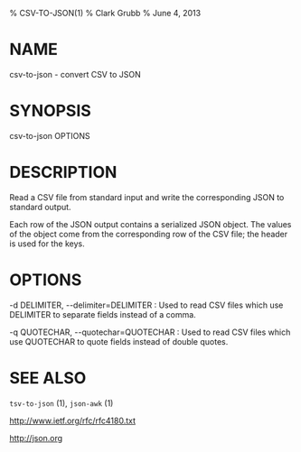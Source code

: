 % CSV-TO-JSON(1)
% Clark Grubb
% June 4, 2013


# NAME

csv-to-json - convert CSV to JSON

# SYNOPSIS

csv-to-json OPTIONS 

# DESCRIPTION

Read a CSV file from standard input and write the corresponding JSON to standard output.

Each row of the JSON output contains a serialized JSON object.  The values of the object come from the corresponding row of the CSV file; the header is used for the keys.

# OPTIONS

-d DELIMITER, \--delimiter=DELIMITER
: Used to read CSV files which use DELIMITER to separate fields instead of a comma.

-q QUOTECHAR, \--quotechar=QUOTECHAR
: Used to read CSV files which use QUOTECHAR to quote fields instead of double quotes.

# SEE ALSO

`tsv-to-json` (1), `json-awk` (1)

http://www.ietf.org/rfc/rfc4180.txt

http://json.org
